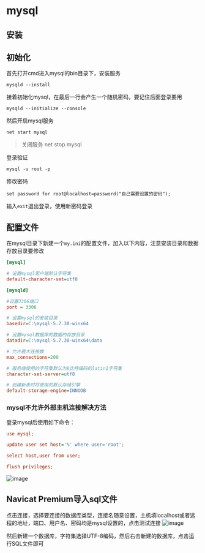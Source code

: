 
# mysql

## 安装

## 初始化
首先打开cmd进入mysql的bin目录下，安装服务
```
mysqld --install
```
接着初始化mysql，在最后一行会产生一个随机密码，要记住后面登录要用
```
mysqld --initialize --console
```
然后开启mysql服务
```
net start mysql
```
> 关闭服务 net stop mysql

登录验证
```
mysql -u root -p
```
修改密码
```
set password for root@localhost=password("自己需要设置的密码");
```
输入`exit`退出登录，使用新密码登录

## 配置文件
在mysql目录下新建一个`my.ini`的配置文件，加入以下内容，注意安装目录和数据存放目录要修改
```ini
[mysql]

# 设置mysql客户端默认字符集
default-character-set=utf8 

[mysqld]

#设置3306端口
port = 3306 

# 设置mysql的安装目录
basedir=C:\mysql-5.7.30-winx64

# 设置mysql数据库的数据的存放目录
datadir=C:\mysql-5.7.30-winx64\data

# 允许最大连接数
max_connections=200

# 服务端使用的字符集默认为8比特编码的latin1字符集
character-set-server=utf8

# 创建新表时将使用的默认存储引擎
default-storage-engine=INNODB

```

### mysql不允许外部主机连接解决方法
登录mysql后使用如下命令：
```ini
use mysql;

update user set host='%' where user='root';

select host,user from user;

flush privileges;
```
![image](/blog/img/mysql.png)


## Navicat Premium导入sql文件

点击连接，选择要连接的数据库类型，连接名随意设置，主机填localhost或者远程的地址，端口、用户名、密码均是mysql设置的，点击测试连接
![image](/blog/img/navicat.png)

然后新建一个数据库，字符集选择UTF-8编码，然后右击新建的数据库，点击运行SQL文件即可

